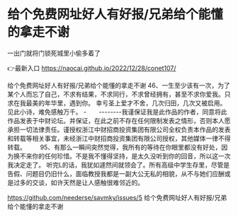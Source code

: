 # 给个免费网址好人有好报/兄弟给个能懂的拿走不谢
一出门就将门锁死城里小偷多着了

👉最新入口 https://naocai.github.io/2022/12/28/conet107/

给个免费网址好人有好报/兄弟给个能懂的拿走不谢	46、一生至少该有一次，为了某个人而忘了自己，不求有结果，不求同行，不求曾经拥有，甚至不求你爱我。只求在我最美的年华里，遇到你。
幸亏圣上爱才不舍，几次归田，几次又被启用。见此小诗，难免感触万千。
-　　--------我谨保证我是此作品的作者，同意将此作品发表于中财论坛。并保证，在此之前不存在任何限制发表之情形，否则本人愿承担一切法律责任。谨授权浙江中财招商投资集团有限公司全权负责本作品的发表和转载等相关事宜，未经浙江中财招商投资集团有限公司授权，其他媒体一律不得转载。
　　95、有那么一瞬间突然觉得，我所有的等待在你眼里都没有好处，因为换不来你的任何珍惜。不是我不懂得坚持，是太久没听到你的回音，所以这一次我决定走了。
听完L的话，我犹如遽然间就领会了。所有高级中学生存里，尽管是告假、问题目仍旧什么，面临教授我都是一副大公无私的相貌，从不与她们应酬或是过多的交谈，如许天然是让人感触很难邻近的。

https://github.com/neederse/savmky/issues/5
给个免费网址好人有好报/兄弟给个能懂的拿走不谢
